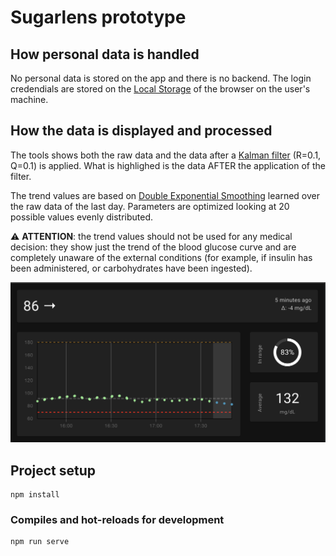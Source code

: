 # Sugarlens prototype

## How personal data is handled

No personal data is stored on the app and there is no backend. The login credendials are stored on the [Local Storage](https://developer.mozilla.org/en-US/docs/Web/API/Web_Storage_API) of the browser on the user's machine.

## How the data is displayed and processed

The tools shows both the raw data and the data after a [Kalman filter](https://en.wikipedia.org/wiki/Kalman_filter) (R=0.1, Q=0.1) is applied. What is highlighed is the data AFTER the application of the filter.

The trend values are based on [Double Exponential Smoothing](https://en.wikipedia.org/wiki/Exponential_smoothing) learned over the raw data of the last day. Parameters are optimized looking at 20 possible values evenly distributed.

⚠️ **ATTENTION**: the trend values should not be used for any medical decision: they show just the trend of the blood glucose curve and are completely unaware of the external conditions (for example, if insulin has been administered, or carbohydrates have been ingested).

![image](./diabeatthis-demo-mgdL.png)

## Project setup

```
npm install
```

### Compiles and hot-reloads for development

```
npm run serve
```
